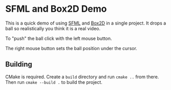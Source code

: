 # SFML and Box2D Demo

This is a quick demo of using [SFML](https://www.sfml-dev.org/) and [Box2D](https://box2d.org/) in a single project. It drops a ball so realistically you think it is a real video.

To "push" the ball click with the left mouse button.

The right mouse button sets the ball position under the cursor.


## Building

CMake is required.  Create a `build` directory and run `cmake ..` from there.  Then run `cmake --build .` to build the project.